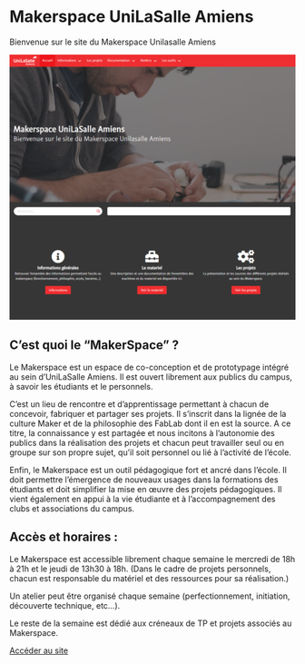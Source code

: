 # Makerspace UniLaSalle Amiens
Bienvenue sur le site du Makerspace Unilasalle Amiens

[![](img/2022-12-21-10-20-14.png)](makerspace-amiens.fr)

## C’est quoi le “MakerSpace” ?

Le Makerspace est un espace de co-conception et de prototypage intégré au sein d’UniLaSalle Amiens. Il est ouvert librement aux publics du campus, à savoir les étudiants et le personnels.

C’est un lieu de rencontre et d’apprentissage permettant à chacun de concevoir, fabriquer et partager ses projets. Il s’inscrit dans la lignée de la culture Maker et de la philosophie des FabLab dont il en est la source. A ce titre, la connaissance y est partagée et nous incitons à l’autonomie des publics dans la réalisation des projets et chacun peut travailler seul ou en groupe sur son propre sujet, qu’il soit personnel ou lié à l’activité de l’école.

Enfin, le Makerspace est un outil pédagogique fort et ancré dans l’école. Il doit permettre l’émergence de nouveaux usages dans la formations des étudiants et doit simplifier la mise en œuvre des projets pédagogiques. Il vient également en appui à la vie étudiante et à l’accompagnement des clubs et associations du campus.

## Accès et horaires :

Le Makerspace est accessible librement chaque semaine le mercredi de 18h à 21h et le jeudi de 13h30 à 18h. (Dans le cadre de projets personnels, chacun est responsable du matériel et des ressources pour sa réalisation.)

Un atelier peut être organisé chaque semaine (perfectionnement, initiation, découverte technique, etc…).

Le reste de la semaine est dédié aux créneaux de TP et projets associés au Makerspace.

[Accéder au site](makerspace-amiens.fr)